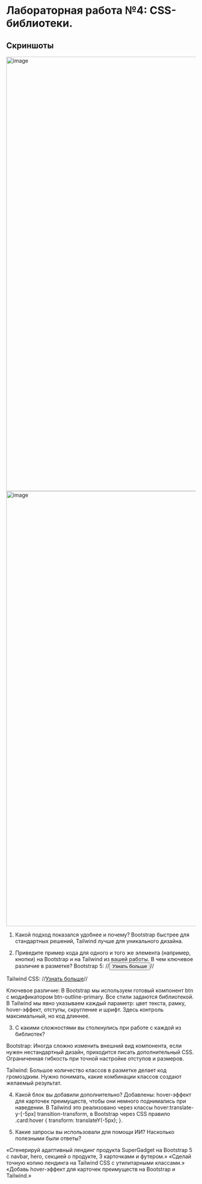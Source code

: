 # Лабораторная работа №4: CSS-библиотеки.

## Скриншоты

<img width="2146" height="1154" alt="image" src="https://github.com/user-attachments/assets/55891d26-cd2e-49c2-a2c4-524961e9f99c" />

<img width="2143" height="1156" alt="image" src="https://github.com/user-attachments/assets/07857458-5bc6-4139-9afa-757c69884d42" />


1. Какой подход показался удобнее и почему?
Bootstrap быстрее для стандартных решений, Tailwind лучше для уникального дизайна.

2. Приведите пример кода для одного и того же элемента (например,
кнопки) на Bootstrap и на Tailwind из вашей работы. В чем ключевое различие в разметке?
Bootstrap 5:
//<button class="btn btn-outline-primary mt-2">Узнать больше</button>//

Tailwind CSS:
//<a href="#" class="text-blue-600 border border-blue-600 hover:bg-blue-600 hover:text-white font-semibold py-2 px-4 rounded mt-2">Узнать больше</a>//

Ключевое различие:
В Bootstrap мы используем готовый компонент btn с модификатором btn-outline-primary. Все стили задаются библиотекой.
В Tailwind мы явно указываем каждый параметр: цвет текста, рамку, hover-эффект, отступы, скругление и шрифт. Здесь контроль максимальный, но код длиннее.

3. С какими сложностями вы столкнулись при работе с каждой из библиотек?

Bootstrap:
Иногда сложно изменить внешний вид компонента, если нужен нестандартный дизайн, приходится писать дополнительный CSS. Ограниченная гибкость при точной настройке отступов и размеров.

Tailwind:
Большое количество классов в разметке делает код громоздким. Нужно понимать, какие комбинации классов создают желаемый результат. 

4. Какой блок вы добавили дополнительно?
Добавлены: hover-эффект для карточек преимуществ, чтобы они немного поднимались при наведении.
В Tailwind это реализовано через классы hover:translate-y-[-5px] transition-transform, в Bootstrap через CSS правило .card:hover { transform: translateY(-5px); }.

5. Какие запросы вы использовали для помощи ИИ? Насколько полезными были ответы?

«Сгенерируй адаптивный лендинг продукта SuperGadget на Bootstrap 5 с navbar, hero, секцией о продукте, 3 карточками и футером.»
«Сделай точную копию лендинга на Tailwind CSS с утилитарными классами.»
«Добавь hover-эффект для карточек преимуществ на Bootstrap и Tailwind.»



